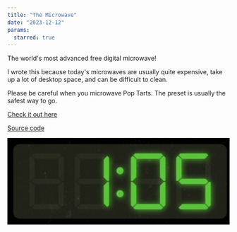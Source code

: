 ```yaml
---
title: "The Microwave"
date: "2023-12-12"
params:
  starred: true
---
```


The world's most advanced free digital microwave!

I wrote this because today's microwaves are usually quite expensive, take up a lot of desktop space, and can be difficult to clean.

Please be careful when you microwave Pop Tarts. The preset is usually the safest way to go.

[Check it out here](https://microwave.pointless.click)

[Source code](https://github.com/ablakey/microwave)

![Microwave](microwave.jpg)

